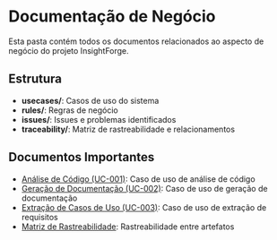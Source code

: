 # Documentação de Negócio

Esta pasta contém todos os documentos relacionados ao aspecto de negócio do projeto InsightForge.

## Estrutura

- **usecases/**: Casos de uso do sistema
- **rules/**: Regras de negócio
- **issues/**: Issues e problemas identificados
- **traceability/**: Matriz de rastreabilidade e relacionamentos

## Documentos Importantes

- [Análise de Código (UC-001)](usecases/UC-001_code_analysis.md): Caso de uso de análise de código
- [Geração de Documentação (UC-002)](usecases/UC-002_documentation_generation.md): Caso de uso de geração de documentação
- [Extração de Casos de Uso (UC-003)](usecases/UC-003_usecase_extraction.md): Caso de uso de extração de requisitos
- [Matriz de Rastreabilidade](traceability/traceability_matrix.md): Rastreabilidade entre artefatos